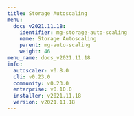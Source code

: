 ```yaml
---
title: Storage Autoscaling
menu:
  docs_v2021.11.18:
    identifier: mg-storage-auto-scaling
    name: Storage Autoscaling
    parent: mg-auto-scaling
    weight: 46
menu_name: docs_v2021.11.18
info:
  autoscaler: v0.8.0
  cli: v0.23.0
  community: v0.23.0
  enterprise: v0.10.0
  installer: v2021.11.18
  version: v2021.11.18
---
```


